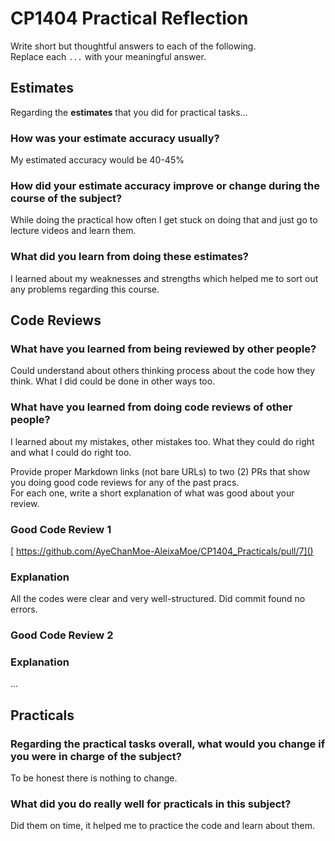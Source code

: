 # CP1404 Practical Reflection

Write short but thoughtful answers to each of the following.  
Replace each `...` with your meaningful answer.

## Estimates

Regarding the **estimates** that you did for practical tasks...

### How was your estimate accuracy usually?
My estimated accuracy would be 40-45%

### How did your estimate accuracy improve or change during the course of the subject?

While doing the practical how often I get stuck on doing that and just go to lecture videos and learn them.

### What did you learn from doing these estimates?

I learned about my weaknesses and strengths which helped me to sort out any problems regarding this course.

## Code Reviews

### What have you learned from being reviewed by other people?

Could understand about others thinking process about the code how they think. What I did could be done in other ways too.

### What have you learned from doing code reviews of other people?

I learned about my mistakes, other mistakes too. What they could do right and what I could do right too. 

Provide proper Markdown links (not bare URLs) to two (2) PRs that show you doing good code reviews for any of the past
pracs.  
For each one, write a short explanation of what was good about your review.

### Good Code Review 1

[ https://github.com/AyeChanMoe-AleixaMoe/CP1404_Practicals/pull/7]()

### Explanation

All the codes were clear and very well-structured. Did commit found no errors.

### Good Code Review 2

[]()

### Explanation

...

## Practicals

### Regarding the **practical tasks** overall, what would you change if you were in charge of the subject?
To be honest there is nothing to change.

### What did you do really well for practicals in this subject?

Did them on time, it helped me to practice the code and learn about them.
